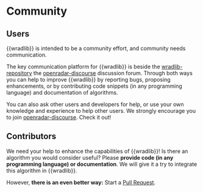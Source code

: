 # Community

## Users

{{wradlib}} is intended to be a community effort, and community needs communication.

The key communication platform for {{wradlib}} is beside the [wradlib-repository](https://github.com/wradlib/wradlib) the [openradar-discourse](https://openradar.discourse.group/) discussion forum. Through both ways you can help to improve {{wradlib}} by reporting bugs, proposing enhancements, or by contributing code snippets (in any programming language) and documentation of algorithms.

You can also ask other users and developers for help, or use your own knowledge and experience to help other users. We strongly encourage you to join [openradar-discourse](https://openradar.discourse.group/). Check it out!

## Contributors

We need your help to enhance the capabilities of {{wradlib}}! Is there an algorithm you would consider useful? Please **provide code (in any programming language) or documentation**. We will give it a try to integrate this algorithm in {{wradlib}}.

However, **there is an even better way:** Start a [Pull Request](dev_guide.md#contributing).
